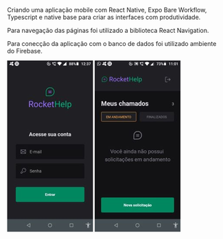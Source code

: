 Criando uma aplicação mobile com React Native, Expo Bare Workflow, Typescript e native base para criar as interfaces com produtividade.

Para navegação das páginas foi utilizado a biblioteca React Navigation.

Para conecção da aplicação com o banco de dados foi utilizado ambiente do Firebase.
<div class="flex">
  <img alt="rockethelp" src=".github/rockethelp1.jpg">
  <img alt="rockethelp" src=".github/rockethelp2.jpg" >
</div>
